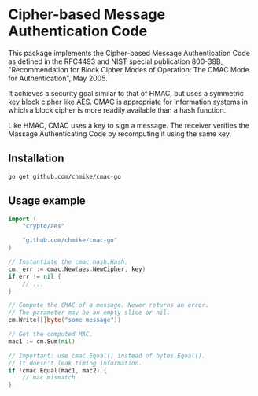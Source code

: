 
# Cipher-based Message Authentication Code

This package implements the Cipher-based Message Authentication Code as
defined in the RFC4493 and NIST special publication 800-38B, "Recommendation
for Block Cipher Modes of Operation: The CMAC Mode for Authentication", May 2005.

It achieves a security goal similar to that of HMAC, but uses a symmetric key
block cipher like AES. CMAC is appropriate for information systems in which a
block cipher is more readily available than a hash function.

Like HMAC, CMAC uses a key to sign a message. The receiver verifies the
Massage Authenticating Code by recomputing it using the same key.

## Installation

    go get github.com/chmike/cmac-go

## Usage example

```go
import (
    "crypto/aes"

    "github.com/chmike/cmac-go"
)

// Instantiate the cmac hash.Hash.
cm, err := cmac.New(aes.NewCipher, key)
if err != nil {
    // ...
}

// Compute the CMAC of a message. Never returns an error.
// The parameter may be an empty slice or nil.
cm.Write([]byte("some message"))

// Get the computed MAC.
mac1 := cm.Sum(nil)

// Important: use cmac.Equal() instead of bytes.Equal().
// It doesn't leak timing information.
if !cmac.Equal(mac1, mac2) {
    // mac mismatch
}
```
